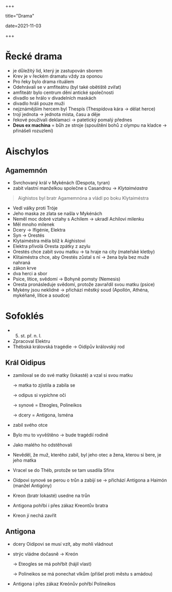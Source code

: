 +++

title="Drama"

date=2021-11-03

+++

# Řecké drama

- je důležitý lid, který je zastupován sborem
- Krev je v řeckém dramatu vždy za oponou
- Pro řeky bylo drama rituálem
- Odehrávali se v amfiteátru (byl také obětiště zvířat)
- amfiteátr bylo centrum dění antické společnosti
- divadlo se hrálo v divadelních maskách
- divadlo hráli pouze muži
- nejznámějším hercem byl Thespís (Thespídova kára $\to$ dělat herce)
- trojí jednota $\to$ jednota místa, času a děje
- řekové používali deklamaci $\to$ patetický pomalý přednes
- **Deus ex machina** = bůh ze stroje (spouštění bohů z olympu na kladce $\to$ přinášeli rozuzlení)

# Aischylos

## Agamemnón

- Svrchovaný král v Mykénách (Despota, tyran)
- zabit vlastní manželkou společne s Casandrou $\to$ *Klytaiméastra*

> Aighistos byl bratr Agamemnóna a vládl po boku Klytaiméstra

- Vedl války proti Tróje
- Jeho maska ze zlata se našla v Mykénách
- Neměl moc dobré vztahy s Achilem $\to$ ukradl Achilovi milenku
- Měl mnoho milenek
- Dcery $\to$ Ifigénie, Elektra
- Syn $\to$ Orestés
- Klytaiméstra měla blíž k Aighistovi
- Elektra přivolá Oresta zpátky z azylu
- Orestés chce zabít svou matku $\to$ ta hraje na city (mateřské kletby)
- Klitaiméstra chce, aby Orestés zůstal s ní $\to$ žena byla bez muže nahraná
- zákon krve
- dva herci a sbor
- Psice, lítice, svědomí $\to$ Bohyně pomsty (Nemesis)
- Oresta pronásleduje svědomí, protože zavrařdil svou matku (psice)
- Mykény jsou neklidné $\to$ přichází městký soud (Apollón, Athéna, mykéňané, lítice a soudce)

# Sofoklés

- 5. st. př. n. l.
- Zpracoval Elektru
- Thébská královská tragédie $\to$ Oidipův královský rod

## Král Oidipus

- zamiloval se do své matky (Iokasté) a vzal si svou matku

  $\to$ matka to zjistila a zabila se

  $\to$ odipus si vypíchne oči

  $\to$ synové = Eteogles, Polineikos

  $\to$ dcery =  Antigona, Isména

- zabil svého otce

- Bylo mu to vyvěštěno $\to$ bude tragédií rodině

- Jako malého ho odstěhovali

- Nevěděl, že muž, kterého zabil, byl jeho otec a žena, kterou si bere, je jeho matka

- Vracel se do Théb, protože se tam usadila Sfinx

- Oidpovi synové se perou o trůn a zabijí se $\to$ přichází Antigona a Haimón (manžel Antigóny)
- Kreon (bratr Iokasté) usedne na trůn
- Antigona pohřbí i přes zákaz Kreontův bratra
- Kreon jí nechá zavřít

## Antigona

- dcery Oidipovi se musí vzít, aby mohli vládnout

- strýc vládne dočasně $\to$ Kreón

  $\to$ Eteogles se má pohřbít (hájil vlast)

  $\to$ Polineikos se má ponechat vlkům (přišel proti městu s amádou)

- Antigona i přes zákaz Kreónův pohřbí Polineikos
